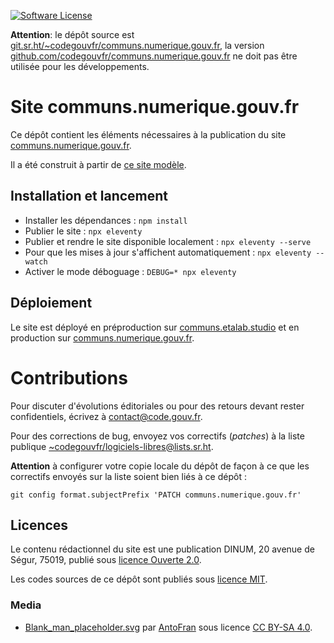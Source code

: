 [![Software License](https://img.shields.io/badge/Licence-MIT%2C%20Licence%20Ouverte-orange.svg?style=flat-square)](https://git.sr.ht/~codegouvfr/communs.numerique.gouv.fr/tree/main/item/LICENSES)

**Attention**: le dépôt source est [git.sr.ht/~codegouvfr/communs.numerique.gouv.fr](https://git.sr.ht/~codegouvfr/communs.numerique.gouv.fr), la version [github.com/codegouvfr/communs.numerique.gouv.fr](https://github.com/codegouvfr/communs.numerique.gouv.fr) ne doit pas être utilisée pour les développements.

# Site communs.numerique.gouv.fr

Ce dépôt contient les éléments nécessaires à la publication du site
[communs.numerique.gouv.fr](https://communs.numerique.gouv.fr).

Il a été construit à partir de [ce site
modèle](https://github.com/etalab/eleventy-dsfr/).

## Installation et lancement

- Installer les dépendances : `npm install`
- Publier le site : `npx eleventy`
- Publier et rendre le site disponible localement : `npx eleventy --serve`
- Pour que les mises à jour s'affichent automatiquement : `npx eleventy --watch`
- Activer le mode déboguage : `DEBUG=* npx eleventy`

## Déploiement

Le site est déployé en préproduction sur [communs.etalab.studio](https://communs.etalab.studio) et en production sur [communs.numerique.gouv.fr](https://communs.numerique.gouv.fr).

# Contributions

Pour discuter d'évolutions éditoriales ou pour des retours devant
rester confidentiels, écrivez à
[contact@code.gouv.fr](mailto:contact@code.gouv.fr).

Pour des corrections de bug, envoyez vos correctifs (*patches*) à la
liste publique
[~codegouvfr/logiciels-libres@lists.sr.ht](mailto:~codegouvfr/logiciels-libres@lists.sr.ht).

**Attention** à configurer votre copie locale du dépôt de façon à ce
que les correctifs envoyés sur la liste soient bien liés à ce dépôt :

`git config format.subjectPrefix 'PATCH communs.numerique.gouv.fr'`

## Licences

Le contenu rédactionnel du site est une publication DINUM, 20 avenue de Ségur, 75019, publié sous [licence Ouverte 2.0](LICENSES/LICENSE.Etalab-2.0.md).

Les codes sources de ce dépôt sont publiés sous [licence
MIT](LICENSES/LICENSE.MIT.md).

### Media
- [Blank_man_placeholder.svg](img/bsoc2022/Blank_man_placeholder.svg) par [AntoFran](https://commons.wikimedia.org/wiki/User:AntoFran) sous licence [CC BY-SA 4.0](https://creativecommons.org/licenses/by-sa/4.0>).
